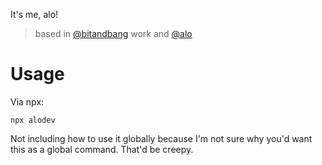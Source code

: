 It's me, alo!
> based in [@bitandbang](https://github.com/bnb/bitandbang) work and [@alo](https://github.com/alo/bitandbang)

# Usage
Via npx:
```
npx alodev
```

Not including how to use it globally because I'm not sure why you'd want this as a global command. That'd be creepy.
